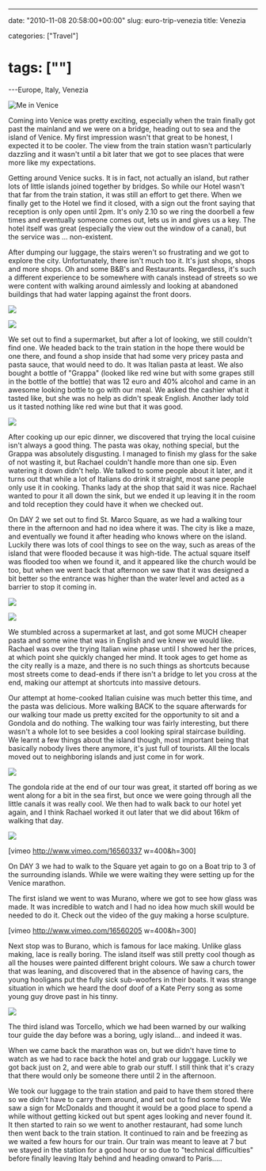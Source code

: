 ---

date: "2010-11-08 20:58:00+00:00"
slug: euro-trip-venezia
title: Venezia

categories: ["Travel"]
# tags: [""]
---Europe, Italy, Venezia

![Me in Venice](p1040894.jpg)

Coming into Venice was pretty exciting, especially when the train finally got past the mainland and we were on a bridge, heading out to sea and the island of Venice. My first impression wasn't that great to be honest, I expected it to be cooler. The view from the train station wasn't particularly dazzling and it wasn't until a bit later that we got to see places that were more like my expectations.

Getting around Venice sucks. It is in fact, not actually an island, but rather lots of little islands joined together by bridges. So while our Hotel wasn't that far from the train station, it was still an effort to get there. When we finally get to the Hotel we find it closed, with a sign out the front saying that reception is only open until 2pm. It's only 2.10 so we ring the doorbell a few times and eventually someone comes out, lets us in and gives us a key. The hotel itself was great (especially the view out the window of a canal), but the service was ... non-existent.

After dumping our luggage, the stairs weren't so frustrating and we got to explore the city. Unfortunately, there isn't much too it. It's just shops, shops and more shops. Oh and some B&B's and Restaurants. Regardless, it's such a different experience to be somewhere with canals instead of streets so we were content with walking around aimlessly and looking at abandoned buildings that had water lapping against the front doors.

![](floating-door.JPG)

![](P1040896.JPG)

We set out to find a supermarket, but after a lot of looking, we still couldn't find one. We headed back to the train station in the hope there would be one there, and found a shop inside that had some very pricey pasta and pasta sauce, that would need to do. It was Italian pasta at least. We also bought a bottle of "Grappa" (looked like red wine but with some grapes still in the bottle of the bottle) that was 12 euro and 40% alcohol and came in an awesome looking bottle to go with our meal. We asked the cashier what it tasted like, but she was no help as didn't speak English. Another lady told us it tasted nothing like red wine but that it was good.

![](dinner.JPG)

After cooking up our epic dinner, we discovered that trying the local cuisine isn't always a good thing. The pasta was okay, nothing special, but the Grappa was absolutely disgusting. I managed to finish my glass for the sake of not wasting it, but Rachael couldn't handle more than one sip. Even watering it down didn't help. We talked to some people about it later, and it turns out that while a lot of Italians do drink it straight, most sane people only use it in cooking. Thanks lady at the shop that said it was nice. Rachael wanted to pour it all down the sink, but we ended it up leaving it in the room and told reception they could have it when we checked out.

On DAY 2 we set out to find St. Marco Square, as we had a walking tour there in the afternoon and had no idea where it was. The city is like a maze, and eventually we found it after heading who knows where on the island. Luckily there was lots of cool things to see on the way, such as areas of the island that were flooded because it was high-tide. The actual square itself was flooded too when we found it, and it appeared like the church would be too, but when we went back that afternoon we saw that it was designed a bit better so the entrance was higher than the water level and acted as a barrier to stop it coming in.

![](flood1.JPG)

![](flood2.JPG)

We stumbled across a supermarket at last, and got some MUCH cheaper pasta and some wine that was in English and we knew we would like. Rachael was over the trying Italian wine phase until I showed her the prices, at which point she quickly changed her mind. It took ages to get home as the city really is a maze, and there is no such things as shortcuts because most streets come to dead-ends if there isn't a bridge to let you cross at the end, making our attempt at shortcuts into massive detours.

Our attempt at home-cooked Italian cuisine was much better this time, and the pasta was delicious. More walking BACK to the square afterwards for our walking tour made us pretty excited for the opportunity to sit and a Gondola and do nothing. The walking tour was fairly interesting, but there wasn't a whole lot to see besides a cool looking spiral staircase building. We learnt a few things about the island though, most important being that basically nobody lives there anymore, it's just full of tourists. All the locals moved out to neighboring islands and just come in for work.

![](staircase.JPG)

The gondola ride at the end of our tour was great, it started off boring as we went along for a bit in the sea first, but once we were going through all the little canals it was really cool. We then had to walk back to our hotel yet again, and I think Rachael worked it out later that we did about 16km of walking that day.

![](gondola.JPG)

[vimeo http://www.vimeo.com/16560337 w=400&h=300]

On DAY 3 we had to walk to the Square yet again to go on a Boat trip to 3 of the surrounding islands. While we were waiting they were setting up for the Venice marathon.

The first island we went to was Murano, where we got to see how glass was made. It was incredible to watch and I had no idea how much skill would be needed to do it. Check out the video of the guy making a horse sculpture.

[vimeo http://www.vimeo.com/16560205 w=400&h=300]

Next stop was to Burano, which is famous for lace making. Unlike glass making, lace is really boring. The island itself was still pretty cool though as all the houses were painted different bright colours. We saw a church tower that was leaning, and discovered that in the absence of having cars, the young hooligans put the fully sick sub-woofers in their boats. It was strange situation in which we heard the doof doof of a Kate Perry song as some young guy drove past in his tinny.

![](Burano.JPG)

The third island was Torcello, which we had been warned by our walking tour guide the day before was a boring, ugly island... and indeed it was.

When we came back the marathon was on, but we didn't have time to watch as we had to race back the hotel and grab our luggage. Luckily we got back just on 2, and were able to grab our stuff. I still think that it's crazy that there would only be someone there until 2 in the afternoon.

We took our luggage to the train station and paid to have them stored there so we didn't have to carry them around, and set out to find some food. We saw a sign for McDonalds and thought it would be a good place to spend a while without getting kicked out but spent ages looking and never found it. It then started to rain so we went to another restaurant, had some lunch then went back to the train station. It continued to rain and be freezing as we waited a few hours for our train. Our train was meant to leave at 7 but we stayed in the station for a good hour or so due to "technical difficulties" before finally leaving Italy behind and heading onward to Paris.....
